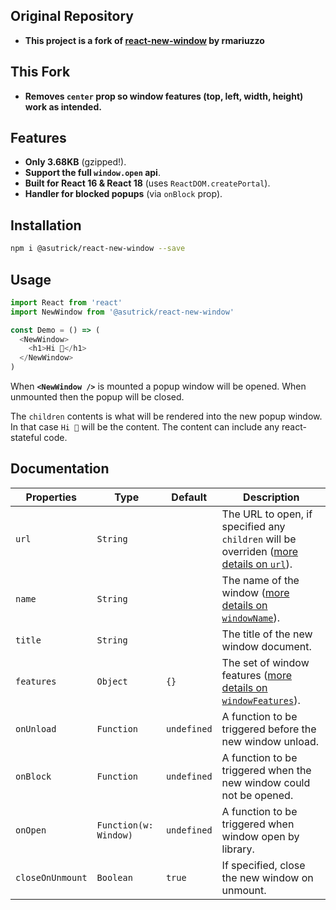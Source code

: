 ## Original Repository

- **This project is a fork of [react-new-window](https://github.com/rmariuzzo/react-new-window) by rmariuzzo**

## This Fork

- **Removes `center` prop so window features (top, left, width, height) work as intended.**

## Features

- **Only 3.68KB** (gzipped!).
- **Support the full `window.open` api**.
- **Built for React 16 & React 18** (uses `ReactDOM.createPortal`).
- **Handler for blocked popups** (via `onBlock` prop).

## Installation

```sh
npm i @asutrick/react-new-window --save
```

## Usage

```js
import React from 'react'
import NewWindow from '@asutrick/react-new-window'

const Demo = () => (
  <NewWindow>
    <h1>Hi 👋</h1>
  </NewWindow>
)
```

When **`<NewWindow />`** is mounted a popup window will be opened. When unmounted then the popup will be closed.

The `children` contents is what will be rendered into the new popup window. In that case `Hi 👋` will be the content. The content can include any react-stateful code.

## Documentation

| Properties       | Type                  | Default     | Description                                                                                                                                                                                                         |
| ---------------- | --------------------- | ----------- | ------------------------------------------------------------------------------------------------------------------------------------------------------------------------------------------------------------------- |
| `url`            | `String`              | ` `         | The URL to open, if specified any `children` will be overriden ([more details on `url`](https://developer.mozilla.org/en-US/docs/Web/API/Window/open)).                                                             |
| `name`           | `String`              | ` `         | The name of the window ([more details on `windowName`](https://developer.mozilla.org/en-US/docs/Web/API/Window/open)).                                                                                              |
| `title`          | `String`              | ` `         | The title of the new window document.                                                                                                                                                                               |
| `features`       | `Object`              | `{}`        | The set of window features ([more details on `windowFeatures`](https://developer.mozilla.org/en-US/docs/Web/API/Window/open#Window_features)).                                                                      |
| `onUnload`       | `Function`            | `undefined` | A function to be triggered before the new window unload.                                                                                                                                                            |
| `onBlock`        | `Function`            | `undefined` | A function to be triggered when the new window could not be opened.                                                                                                                                                 |
| `onOpen`         | `Function(w: Window)` | `undefined` | A function to be triggered when window open by library.                                                                                                                                                                                                                                              
| `closeOnUnmount` | `Boolean`             | `true`      | If specified, close the new window on unmount.               